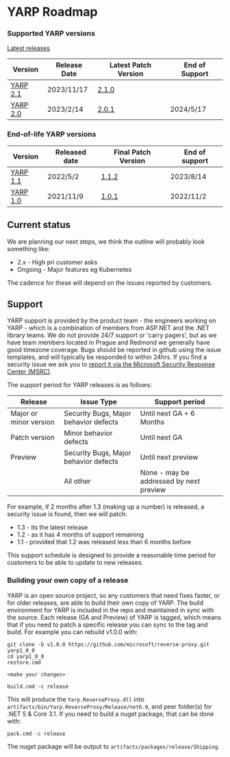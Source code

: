# YARP Roadmap

### Supported YARP versions

[Latest releases](https://github.com/microsoft/reverse-proxy/releases)

| Version | Release Date | Latest Patch Version | End of Support |
| -- | -- | -- | -- |
| [YARP 2.1](https://github.com/microsoft/reverse-proxy/releases/tag/v2.1.0) | 2023/11/17 | [2.1.0](https://github.com/microsoft/reverse-proxy/releases/tag/v2.1.0) |  |
| [YARP 2.0](https://github.com/microsoft/reverse-proxy/releases/tag/v2.0.0) | 2023/2/14 | [2.0.1](https://github.com/microsoft/reverse-proxy/releases/tag/v2.0.1) | 2024/5/17 |

### End-of-life YARP versions

| Version | Released date | Final Patch Version | End of support |
| -- | -- | -- | -- |
| [YARP 1.1](https://github.com/microsoft/reverse-proxy/releases/tag/v1.1.0) | 2022/5/2 | [1.1.2](https://github.com/microsoft/reverse-proxy/releases/tag/v1.1.2) | 2023/8/14 |
| [YARP 1.0](https://github.com/microsoft/reverse-proxy/releases/tag/v1.0.0) | 2021/11/9 | [1.0.1](https://github.com/microsoft/reverse-proxy/releases/tag/v1.0.1) | 2022/11/2 |

## Current status

We are planning our next steps, we think the outline will probably look something like:

- 2.x - High pri customer asks
- Ongoing - Major features eg Kubernetes

The cadence for these will depend on the issues reported by customers.

## Support

YARP support is provided by the product team - the engineers working on YARP - which is a combination of members from ASP.NET and the .NET library teams. We do not provide 24/7 support or 'carry pagers', but as we have team members located in Prague and Redmond we generally have good timezone coverage. Bugs should be reported in github using the issue templates, and will typically be responded to within 24hrs. If you find a security issue we ask you to [report it via the Microsoft Security Response Center (MSRC)](https://github.com/microsoft/reverse-proxy/blob/main/SECURITY.md).

The support period for YARP releases is as follows:

| Release	| Issue Type | Support period |
| --- | ---| --- |
| Major or minor version | Security Bugs, Major behavior defects	| Until next GA + 6 Months |
| Patch version | Minor behavior defects	| Until next GA |
| Preview | Security Bugs, Major behavior defects | Until next preview |
| | All other | None - may be addressed by next preview |

For example, if 2 months after 1.3 (making up a number) is released, a security issue is found, then we will patch:
- 1.3 - its the latest release
- 1.2 - as it has 4 months of support remaining
- 1.1 - provided that 1.2 was released less than 6 months before

This support schedule is designed to provide a reasonable time period for customers to be able to update to new releases. 

### Building your own copy of a release

YARP is an open source project, so any customers that need fixes faster, or for older releases, are able to build their own copy of YARP. The build environment for YARP is included in the repo and maintained in sync with the source. Each release (GA and Preview) of YARP is tagged, which means that if you need to patch a specific release you can sync to the tag and build. For example you can rebuild v1.0.0 with:

```shell
git clone -b v1.0.0 https://github.com/microsoft/reverse-proxy.git yarp1_0_0
cd yarp1_0_0
restore.cmd 

<make your changes>

build.cmd -c release
```

This will produce the `Yarp.ReverseProxy.dll` into `artifacts/bin/Yarp.ReverseProxy/Release/net6.0`, and peer folder(s) for .NET 5 & Core 3.1. If you need to build a nuget package, that can be done with: 

```shell
pack.cmd -c release
```

The nuget package will be output to `artifacts/packages/release/Shipping`. 

